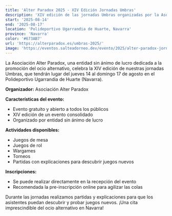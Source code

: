 ```yaml
---
title: 'Alter Paradox 2025 - XIV Edición Jornadas Umbras'
description: 'XIV edición de las jornadas Umbras organizadas por la Asociación Alter Paradox en Navarra.'
start: '2025-08-14'
end: '2025-08-17'
location: 'Polideportivo Ugarrandia de Huarte, Navarra'
province: 'Navarra'
color: '#673AB7'
url: 'https://alterparadox.es/umbras-2025/'
image: 'https://eventos.salteadorneo.dev/evento/2025/alter-paradox-jornadas-umbras.png'
---
```


La Asociación Alter Paradox, una entidad sin ánimo de lucro dedicada a la promoción del ocio alternativo, celebra la XIV edición de nuestras jornadas Umbras, que tendrán lugar del jueves 14 al domingo 17 de agosto en el Polideportivo Ugarrandia de Huarte (Navarra).

**Organizador:** Asociación Alter Paradox

**Características del evento:**
- Evento gratuito y abierto a todos los públicos
- XIV edición de un evento consolidado
- Organizado por entidad sin ánimo de lucro

**Actividades disponibles:**
- Juegos de mesa
- Juegos de rol
- Wargames
- Torneos
- Partidas con explicaciones para descubrir juegos nuevos

**Inscripciones:**
- Se puede realizar directamente en la recepción del evento
- Recomendada la pre-inscripción online para agilizar las colas

Durante las jornadas realizamos partidas y explicaciones para que los asistentes puedan descubrir y probar juegos nuevos. ¡Una cita imprescindible del ocio alternativo en Navarra!
